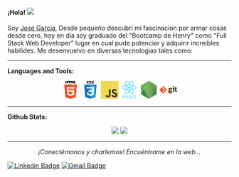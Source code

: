 <h4> ¡Hola! <img src="https://raw.githubusercontent.com/verma-anushka/verma-anushka/master/gifs/wave.gif" width="30px"></h4>

Soy [Jose Garcia](https://github.com/Valderrama20/), Desde pequeño descubri mi fascinacion por armar cosas desde cero, hoy en dia soy graduado del "Bootcamp de Henry"
como "Full Stack Web Developer" lugar en cual pude potenciar y adquirir increibles habilides. Me desenvuelvo en diversas tecnologias tales como:

---

**Languages and Tools:**

<p align="center">

  <div align="center">
  
  <code><img height="40" src="https://raw.githubusercontent.com/github/explore/80688e429a7d4ef2fca1e82350fe8e3517d3494d/topics/html/html.png"></code> <code><img height="40" src="https://raw.githubusercontent.com/github/explore/80688e429a7d4ef2fca1e82350fe8e3517d3494d/topics/css/css.png"></code> <code><img height="40" src="https://raw.githubusercontent.com/github/explore/80688e429a7d4ef2fca1e82350fe8e3517d3494d/topics/javascript/javascript.png"></code> <code><img height="40" src="https://raw.githubusercontent.com/devicons/devicon/master/icons/react/react-original-wordmark.svg"></code> <code><img height="40" src="https://raw.githubusercontent.com/github/explore/80688e429a7d4ef2fca1e82350fe8e3517d3494d/topics/nodejs/nodejs.png"></code> <code><img height="40" src="https://raw.githubusercontent.com/github/explore/80688e429a7d4ef2fca1e82350fe8e3517d3494d/topics/git/git.png"></code> 

  </div>
  </p>
  
---

**Github Stats:**

<p align="center">
  
  <img src="https://github-readme-stats.vercel.app/api?username=Valderrama20&hide=stars&show_icons=true&theme=dracula&line_height=32">
  <img src="https://github-readme-stats.vercel.app/api/top-langs/?username=Valderrama20&count_private=true&theme=dracula">

</p>

---

<p align="center">
  <i>¡Conectémonos y charlemos! Encuéntrame en la web...</i>
  
   [![Linkedin Badge](https://img.shields.io/badge/-Jose_Garcia-blue?style=flat-square&logo=Linkedin&logoColor=white&link=https://www.linkedin.com/in/jose-garcia-025766241/)](https://www.linkedin.com/in/jose-garcia-025766241/) 
   [![Gmail Badge](https://img.shields.io/badge/-jose23122009-c14438?style=flat-square&logo=Gmail&logoColor=white&link=mailto:jose23122009@gmail.com)](mailto:jose23122009@gmail.com)

  

</div>
